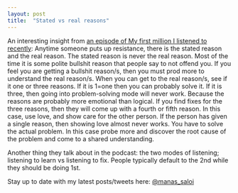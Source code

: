 ```yaml
---
layout: post
title:  "Stated vs real reasons"
---
```


An interesting insight from [an episode of My first million I listened to recently](https://podcasts.apple.com/us/podcast/44-new-e-mail-clients-sharing-craigslist-office-how/id1469759170?i=1000465130386): Anytime someone puts up resistance, there is the stated reason and the real reason. The stated reason is never the real reason. Most of the time it is some polite bullshit reason that people say to not offend you. If you feel you are getting a bullshit reason/s, then you must prod more to understand the real reason/s. When you can get to the real reason/s, see if it one or three reasons. If it is 1=one then you can probably solve it. If it is three, then going into problem-solving mode will never work. Because the reasons are probably more emotional than logical. If you find fixes for the three reasons, then they will come up with a fourth or fifth reason. In this case, use love, and show care for the other person. If the person has given a single reason, then showing love almost never works. You have to solve the actual problem. In this case probe more and discover the root cause of the problem and come to a shared understanding.

Another thing they talk about in the podcast: the two modes of listening; listening to learn vs listening to fix. People typically default to the 2nd while they should be doing 1st.

Stay up to date with my latest posts/tweets here: [@manas_saloi](http://twitter.com/manas_saloi)
